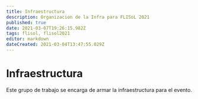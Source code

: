 ```yaml
---
title: Infraestructura
description: Organizacion de la Infra para FLISoL 2021
published: true
date: 2021-03-07T19:26:15.982Z
tags: flisol, flisol2021
editor: markdown
dateCreated: 2021-03-04T13:47:55.029Z
---
```


# Infraestructura

Este grupo de trabajo se encarga de armar la infraestructura para el evento.